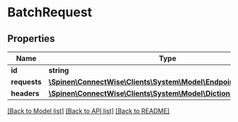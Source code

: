 # BatchRequest

## Properties
Name | Type | Description | Notes
------------ | ------------- | ------------- | -------------
**id** | **string** |  | [optional] 
**requests** | [**\Spinen\ConnectWise\Clients\System\Model\EndpointRequest[]**](EndpointRequest.md) |  | [optional] 
**headers** | [**\Spinen\ConnectWise\Clients\System\Model\DictionaryStringString_**](DictionaryStringString_.md) |  | [optional] 

[[Back to Model list]](../README.md#documentation-for-models) [[Back to API list]](../README.md#documentation-for-api-endpoints) [[Back to README]](../README.md)


